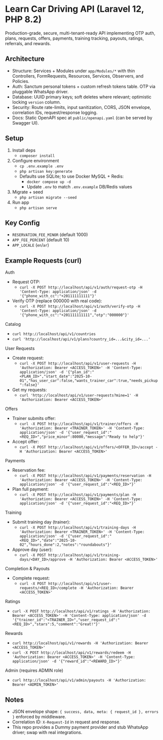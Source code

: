 # Learn Car Driving API (Laravel 12, PHP 8.2)

Production-grade, secure, multi-tenant-ready API implementing OTP auth, plans, requests, offers, payments, training tracking, payouts, ratings, referrals, and rewards.

## Architecture
- Structure: Services + Modules under `app/Modules/*` with thin Controllers, FormRequests, Resources, Services, Observers, and Policies.
- Auth: Sanctum personal tokens + custom refresh tokens table. OTP via pluggable WhatsApp driver.
- Database: UUID primary keys; soft deletes where relevant; optimistic locking `version` column.
- Security: Route rate-limits, input sanitization, CORS, JSON envelope, correlation IDs, request/response logging.
- Docs: Static OpenAPI spec at `public/openapi.yaml` (can be served by Swagger UI).

## Setup
1) Install deps
   - `composer install`
2) Configure environment
   - `cp .env.example .env`
   - `php artisan key:generate`
   - Defaults use SQLite; to use Docker MySQL + Redis:
     - `docker compose up -d`
     - Update `.env` to match `.env.example` DB/Redis values
3) Migrate + seed
   - `php artisan migrate --seed`
4) Run app
   - `php artisan serve`

## Key Config
- `RESERVATION_FEE_MINOR` (default 1000)
- `APP_FEE_PERCENT` (default 10)
- `APP_LOCALE` (`en`/`ar`)

## Example Requests (curl)

Auth
- Request OTP:
  - `curl -X POST http://localhost/api/v1/auth/request-otp -H 'Content-Type: application/json' -d '{"phone_with_cc":"+201111111111"}'`
- Verify OTP (replace 000000 with real code):
  - `curl -X POST http://localhost/api/v1/auth/verify-otp -H 'Content-Type: application/json' -d '{"phone_with_cc":"+201111111111","otp":"000000"}'`

Catalog
- `curl http://localhost/api/v1/countries`
- `curl 'http://localhost/api/v1/plans?country_id=...&city_id=...'`

User Requests
- Create request:
  - `curl -X POST http://localhost/api/v1/user-requests -H 'Authorization: Bearer <ACCESS_TOKEN>' -H 'Content-Type: application/json' -d '{"plan_id":"<PLAN_ID>","start_date":"2025-10-01","has_user_car":false,"wants_trainer_car":true,"needs_pickup":false}'`
- Get my requests:
  - `curl 'http://localhost/api/v1/user-requests?mine=1' -H 'Authorization: Bearer <ACCESS_TOKEN>'`

Offers
- Trainer submits offer:
  - `curl -X POST http://localhost/api/v1/trainer/offers -H 'Authorization: Bearer <TRAINER_TOKEN>' -H 'Content-Type: application/json' -d '{"user_request_id":"<REQ_ID>","price_minor":80000,"message":"Ready to help"}'`
- Accept offer:
  - `curl -X POST http://localhost/api/v1/offers/<OFFER_ID>/accept -H 'Authorization: Bearer <ACCESS_TOKEN>'`

Payments
- Reservation fee:
  - `curl -X POST http://localhost/api/v1/payments/reservation -H 'Authorization: Bearer <ACCESS_TOKEN>' -H 'Content-Type: application/json' -d '{"user_request_id":"<REQ_ID>"}'`
- Plan full payment:
  - `curl -X POST http://localhost/api/v1/payments/plan -H 'Authorization: Bearer <ACCESS_TOKEN>' -H 'Content-Type: application/json' -d '{"user_request_id":"<REQ_ID>"}'`

Training
- Submit training day (trainer):
  - `curl -X POST http://localhost/api/v1/training-days -H 'Authorization: Bearer <TRAINER_TOKEN>' -H 'Content-Type: application/json' -d '{"user_request_id":"<REQ_ID>","date":"2025-10-02","hours_done":2,"notes":"roundabouts"}'`
- Approve day (user):
  - `curl -X POST http://localhost/api/v1/training-days/<DAY_ID>/approve -H 'Authorization: Bearer <ACCESS_TOKEN>'`

Completion & Payouts
- Complete request:
  - `curl -X POST http://localhost/api/v1/user-requests/<REQ_ID>/complete -H 'Authorization: Bearer <ACCESS_TOKEN>'`

Ratings
- `curl -X POST http://localhost/api/v1/ratings -H 'Authorization: Bearer <ACCESS_TOKEN>' -H 'Content-Type: application/json' -d '{"trainer_id":"<TRAINER_ID>","user_request_id":"<REQ_ID>","stars":5,"comment":"Great!"}'`

Rewards
- `curl http://localhost/api/v1/rewards -H 'Authorization: Bearer <ACCESS_TOKEN>'`
- `curl -X POST http://localhost/api/v1/rewards/redeem -H 'Authorization: Bearer <ACCESS_TOKEN>' -H 'Content-Type: application/json' -d '{"reward_id":"<REWARD_ID>"}'`

Admin (requires ADMIN role)
- `curl http://localhost/api/v1/admin/payouts -H 'Authorization: Bearer <ADMIN_TOKEN>'`

## Notes
- JSON envelope shape: `{ success, data, meta: { request_id }, errors }` enforced by middleware.
- Correlation ID: `X-Request-Id` in request and response.
- This repo provides a Dummy payment provider and stub WhatsApp driver; swap with real integrations.

